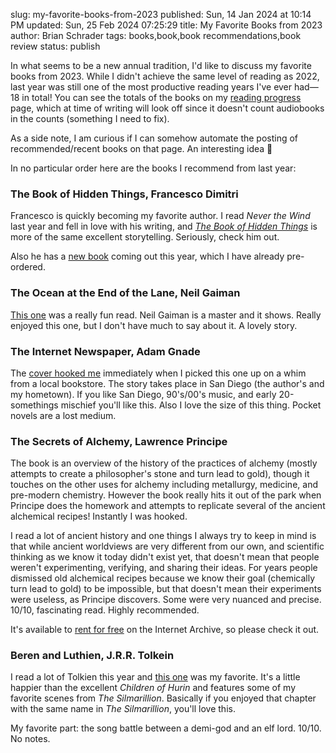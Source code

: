 slug: my-favorite-books-from-2023
published: Sun, 14 Jan 2024 at 10:14 PM
updated: Sun, 25 Feb 2024 07:25:29 
title: My Favorite Books from 2023
author: Brian Schrader
tags: books,book,book recommendations,book review
status: publish

In what seems to be a new annual tradition, I'd like to discuss my favorite books from 2023. While I didn't achieve the same level of reading as 2022, last year was still one of the most productive reading years I've ever had&mdash;18 in total! You can see the totals of the books on my [reading progress](/archive/reading-report/) page, which at time of writing will look off since it doesn't count audiobooks in the counts (something I need to fix).

As a side note, I am curious if I can somehow automate the posting of recommended/recent books on that page. An interesting idea 🤔

In no particular order here are the books I recommend from last year:

### The Book of Hidden Things, Francesco Dimitri

Francesco is quickly becoming my favorite author. I read *Never the Wind* last year and fell in love with his writing, and [*The Book of Hidden Things*][1] is more of the same excellent storytelling. Seriously, check him out.

Also he has a [new book][2] coming out this year, which I have already pre-ordered.


[1]: https://bookshop.org/p/books/the-book-of-hidden-things-francesco-dimitri/9925689?ean=9781785657078
[2]: https://www.amazon.com/Dark-Side-Sky-Francesco-Dimitri-ebook/dp/B0CF11RY1H


### The Ocean at the End of the Lane, Neil Gaiman

[This one][3] was a really fun read. Neil Gaiman is a master and it shows. Really enjoyed this one, but I don't have much to say about it. A lovely story.

[3]: https://books.google.com/books?id=erG2zQEACAAJ&hl=&source=gbs_api


### The Internet Newspaper, Adam Gnade

The [cover hooked me][4] immediately when I picked this one up on a whim from a local bookstore. The story takes place in San Diego (the author's and my hometown). If you like San Diego, 90's/00's music, and early 20-somethings mischief you'll like this. Also I love the size of this thing. Pocket novels are a lost medium.

[4]: https://books.google.com/books?id=T80tzwEACAAJ&hl=&source=gbs_api


### The Secrets of Alchemy, Lawrence Principe

The book is an overview of the history of the practices of alchemy (mostly attempts to create a philosopher's stone and turn lead to gold), though it touches on the other uses for alchemy including metallurgy, medicine, and pre-modern chemistry. However the book really hits it out of the park when Principe does the homework and attempts to replicate several of the ancient alchemical recipes! Instantly I was hooked.

I read a lot of ancient history and one things I always try to keep in mind is that while ancient worldviews are very different from our own, and scientific thinking as we know it today didn't exist yet, that doesn't mean that people weren't experimenting, verifying, and sharing their ideas. For years people dismissed old alchemical recipes because we know their goal (chemically turn lead to gold) to be impossible, but that doesn't mean their experiments were useless, as Principe discovers. Some were very nuanced and precise. 10/10, fascinating read. Highly recommended.

It's available to [rent for free][5] on the Internet Archive, so please check it out.

[5]: https://archive.org/details/secretsofalchemy0000prin


### Beren and Luthien, J.R.R. Tolkein

I read a lot of Tolkien this year and [this one][6] was my favorite. It's a little happier than the excellent *Children of Hurin* and features some of my favorite scenes from *The Silmarillion*. Basically if you enjoyed that chapter with the same name in *The Silmarillion*, you'll love this.

My favorite part: the song battle between a demi-god and an elf lord. 10/10. No notes.

[6]: https://www.audible.com/pd/Beren-and-Luthien-Audiobook/0008214239

